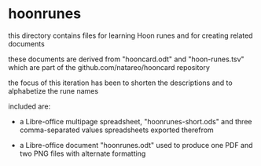 # hoonrunes

this directory contains files for learning Hoon runes and for creating related documents

these documents are derived from "hooncard.odt" and "hoon-runes.tsv" which are part of the github.com/natareo/hooncard repository

the focus of this iteration has been to shorten the descriptions and to alphabetize the rune names

included are: 

- a Libre-office multipage spreadsheet, "hoonrunes-short.ods" and three comma-separated values spreadsheets exported therefrom

- a Libre-office document "hoonrunes.odt" used to produce one PDF and two PNG files with alternate formatting
    
